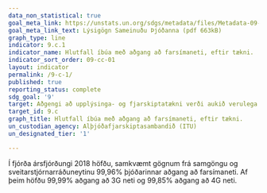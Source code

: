 ```yaml
---
data_non_statistical: true
goal_meta_link: https://unstats.un.org/sdgs/metadata/files/Metadata-09-0C-01.pdf
goal_meta_link_text: Lýsigögn Sameinuðu Þjóðanna (pdf 663kB)
graph_type: line
indicator: 9.c.1
indicator_name: Hlutfall íbúa með aðgang að farsímaneti, eftir tækni.
indicator_sort_order: 09-cc-01
layout: indicator
permalink: /9-c-1/
published: true
reporting_status: complete
sdg_goal: '9'
target: Aðgengi að upplýsinga- og fjarskiptatækni verði aukið verulega og lagt kapp á að almenningur hafi aðgang að netinu á viðráðanlegu verði í þeim þróunarlöndum sem eru skemmst á veg komin. 
target_id: 9.c
graph_title: Hlutfall íbúa með aðgang að farsímaneti, eftir tækni.
un_custodian_agency: Alþjóðafjarskiptasambandið (ITU)
un_designated_tier: '1'

---
```


Í fjórða ársfjórðungi 2018 höfðu, samkvæmt gögnum frá samgöngu og sveitarstjórnarráðuneytinu 99,96% þjóðarinnar aðgang að farsímaneti. Af þeim höfðu 99,99% aðgang að 3G neti og 99,85% aðgang að 4G neti.
